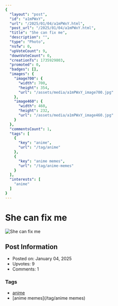 ```yaml
---
{
  "layout": "post",
  "id": "a1mPWxY",
  "url": "/2025/01/04/a1mPWxY.html",
  "post_url": "/2025/01/04/a1mPWxY.html",
  "title": "She can fix me",
  "description": "",
  "type": "Photo",
  "nsfw": 0,
  "upVoteCount": 9,
  "downVoteCount": 0,
  "creationTs": 1735929803,
  "promoted": 0,
  "badges": [],
  "images": {
    "image700": {
      "width": 700,
      "height": 354,
      "url": "/assets/media/a1mPWxY_image700.jpg"
    },
    "image460": {
      "width": 460,
      "height": 232,
      "url": "/assets/media/a1mPWxY_image460.jpg"
    }
  },
  "commentsCount": 1,
  "tags": [
    {
      "key": "anime",
      "url": "/tag/anime"
    },
    {
      "key": "anime memes",
      "url": "/tag/anime-memes"
    }
  ],
  "interests": [
    "anime"
  ]
}
---
```


# She can fix me

![She can fix me](/assets/media/a1mPWxY_image700.jpg)

## Post Information

- Posted on: January 04, 2025
- Upvotes: 9
- Comments: 1

### Tags

- [anime](/tag/anime)
- [anime memes](/tag/anime memes)
